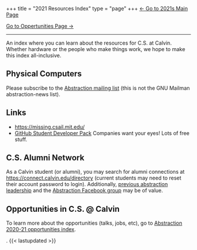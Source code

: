+++
title = "2021 Resources Index"
type = "page"
+++
[<- Go to 2021s Main Page](../)

[Go to Oppertunities Page ->](../opportunities/)

---

An index where you can learn about the resources for C.S. at Calvin. Whether hardware or the people who make things work, we hope to make this index all-inclusive.
## Physical Computers
Please subscribe to the [Abstraction mailing list](http://eepurl.com/hpV8xz) (this is not the GNU Mailman abstraction-news list).

## Links
* https://missing.csail.mit.edu/
* [GitHub Student Developer Pack](https://education.github.com/pack) Companies want your eyes! Lots of free stuff.

## C.S. Alumni Network
As a Calvin student (or alumni), you may search for alumni connections at https://connect.calvin.edu/directory (current students may need to reset their account password to login). Additionally, [previous abstraction leadership](/leadership#legacy-leadership) and the [Abstraction Facebook group](https://www.facebook.com/AbstractionClub/) may be of value.


## Opportunities in C.S. @ Calvin
To learn more about the opportunities (talks, jobs, etc), go to [Abstraction 2020-21 opportunities index](../opportunities/).

.
{{< lastupdated >}}
